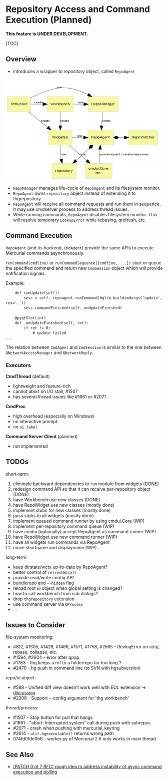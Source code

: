 # Repository Access and Command Execution (Planned)

**This feature is UNDER DEVELOPMENT.**

[TOC]

## Overview

* introduces a wrapper to repository object, called `RepoAgent`

![](fig/repository-classes.png)

* `RepoManager` manages life-cycle of `RepoAgent` and its filesystem monitor.
* `RepoAgent` owns `repository` object instead of extending it to thgrepository.
* `RepoAgent` will receive all command requests and run them in sequence.
  It may use cmdserver process to address thread issues.
* While running commands, `RepoAgent` disables filesystem monitor. This will resolve
  temporary `LookupError` while rebasing, qrefresh, etc.

## Command Execution

`RepoAgent` (and its backend, `CmdAgent`) provide the same APIs to execute Mercurial commands asynchronously.

`runCommand(cmdline)` or `runCommandSequence([cmdline, ...])` start or queue the specified command and return new `CmdSession` object which will provide notification signals.

Example:

~~~~{.py}
    def runUpdate(self):
        sess = self._repoagent.runCommand(hglib.buildcmdargs('update', rev='.'))
        sess.commandFinished(self._onUpdateFinished)

    @pyqtSlot(int)
    def _onUpdateFinished(self, ret):
        if ret != 0:
            # update failed
...
~~~~

The relation between `CmdAgent` and `CmdSession` is similar to the one between `QNetworkAccessManager` and `QNetworkReply`.

### Executors

**CmdThread** (default)

* lightweight and feature-rich
* cannot abort on I/O stall, #1507
* has several thread issues like #1661 or #2071

**CmdProc**

* high overhead (especially on Windows)
* no interactive prompt
* no `ui.label`

**Command Server Client** (planned)

* not implemented

## TODOs

short-term:

1. eliminate backward dependencies to `run` module from widgets (DONE)
1. redesign command API so that it can receive per-repository object (DONE)
1. have Workbench use new classes (DONE)
1. have RepoWidget use new classes (mostly done)
1. implement stubs for new classes (mostly done)
1. pass stubs to all widgets (mostly done)
1. implement queued command runner by using cmdui.Core (WIP)
1. implement per-repository command queue (WIP)
1. have cmdui (optionally) accept RepoAgent as command runner (WIP)
1. have RepoWidget use new command runner (WIP)
1. have all widgets run commands via RepoAgent
1. move shortname and displayname (WIP)

long-term:

* keep dirstate/wctx up-to-date by RepoAgent?
* better control of `refreshWctx()`
* provide read/write config API
* bundlerepo and `--hidden` flag
* reload root ui object when global setting is changed?
* how to call workbench from sub dialogs?
* drop `thgrepository` extension
* use command server via `QProcess`
* ...

## Issues to Consider

file-system monitoring:

* #812, #1305, #1426, #1469, #1571, #1758, #2565 - RevlogError on strip, rebase, collapse, etc.
* #1594, #2604 - error after qpop
* #1783 - thg keeps a ref to a folderrepo for too long ?
* #2470 - hg push in command line (to SVN with hgsubversion)

repo/ui object:

* #588 - Unified diff view doesn't work well with EOL extension
  → [discussion](http://thread.gmane.org/gmane.comp.version-control.mercurial.tortoisehg.user/3341/focus=3345)
* #2208 - Support --config argument for 'thg workbench'

thread/process:

* #1507 - Stop button for pull that hangs
* #1661 - "abort: Interrupted system" call during push with subrepos
* #2071 - crash when pushing with mercurial_keyring
* #2614 - `util.hgexecutable()` returns wrong path
* 074fd0fde0b6 - worker.py of Mercurial 2.6 only works in main thread

## See Also

* [[PATCH 0 of 7 RFC] rough idea to address instability of async command execution and polling](https://groups.google.com/d/msg/thg-dev/r2cWqYDg4iQ/JVg12dP1O1AJ)